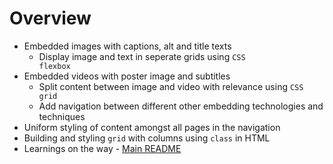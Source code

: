 # Overview
- Embedded images with captions, alt and title texts
    - Display image and text in seperate grids using <code>CSS flexbox</code>
- Embedded videos with poster image and subtitles
    - Split content between image and video with relevance using <code>CSS grid</code>
    - Add navigation between different other embedding technologies and techniques
- Uniform styling of content amongst all pages in the navigation
- Building and styling <code>grid</code> with columns using <code>class</code> in HTML
- Learnings on the way - [Main README](https://github.com/prak112/DevSchool-HTML#topics-learned)